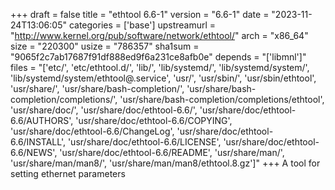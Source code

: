 +++
draft = false
title = "ethtool 6.6-1"
version = "6.6-1"
date = "2023-11-24T13:06:05"
categories = ['base']
upstreamurl = "http://www.kernel.org/pub/software/network/ethtool/"
arch = "x86_64"
size = "220300"
usize = "786357"
sha1sum = "9065f2c7ab17687f91df888ed9f6a231ce8afb0e"
depends = "['libmnl']"
files = "['etc/', 'etc/ethtool.d/', 'lib/', 'lib/systemd/', 'lib/systemd/system/', 'lib/systemd/system/ethtool@.service', 'usr/', 'usr/sbin/', 'usr/sbin/ethtool', 'usr/share/', 'usr/share/bash-completion/', 'usr/share/bash-completion/completions/', 'usr/share/bash-completion/completions/ethtool', 'usr/share/doc/', 'usr/share/doc/ethtool-6.6/', 'usr/share/doc/ethtool-6.6/AUTHORS', 'usr/share/doc/ethtool-6.6/COPYING', 'usr/share/doc/ethtool-6.6/ChangeLog', 'usr/share/doc/ethtool-6.6/INSTALL', 'usr/share/doc/ethtool-6.6/LICENSE', 'usr/share/doc/ethtool-6.6/NEWS', 'usr/share/doc/ethtool-6.6/README', 'usr/share/man/', 'usr/share/man/man8/', 'usr/share/man/man8/ethtool.8.gz']"
+++
A tool for setting ethernet parameters